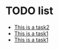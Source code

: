 # TODO list

- [This is a task2](#TODO:10)
- [This is a task1](#TODO:0)
- [This is a task1](#DOING:0)

